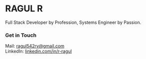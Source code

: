 # RAGUL R

Full Stack Developer by Profession, Systems Engineer by Passion.

### Get in Touch

Mail: [ragul542rv@gmail.com](mailto:ragul542rv@gmail.com)  
LinkedIn: [linkedin.com/in/r-ragul](https://www.linkedin.com/in/r-ragul/)
